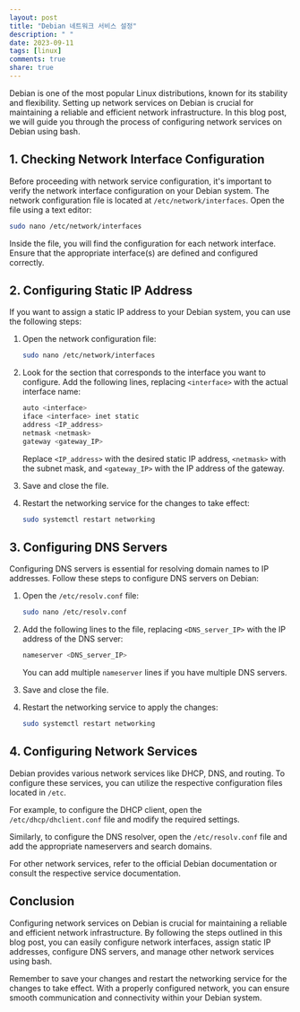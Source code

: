 ```yaml
---
layout: post
title: "Debian 네트워크 서비스 설정"
description: " "
date: 2023-09-11
tags: [linux]
comments: true
share: true
---
```


Debian is one of the most popular Linux distributions, known for its stability and flexibility. Setting up network services on Debian is crucial for maintaining a reliable and efficient network infrastructure. In this blog post, we will guide you through the process of configuring network services on Debian using bash.

## 1. Checking Network Interface Configuration

Before proceeding with network service configuration, it's important to verify the network interface configuration on your Debian system. The network configuration file is located at `/etc/network/interfaces`. Open the file using a text editor:

```bash
sudo nano /etc/network/interfaces
```

Inside the file, you will find the configuration for each network interface. Ensure that the appropriate interface(s) are defined and configured correctly.

## 2. Configuring Static IP Address

If you want to assign a static IP address to your Debian system, you can use the following steps:

1. Open the network configuration file:

   ```bash
   sudo nano /etc/network/interfaces
   ```

2. Look for the section that corresponds to the interface you want to configure. Add the following lines, replacing `<interface>` with the actual interface name:

   ```bash
   auto <interface>
   iface <interface> inet static
   address <IP_address>
   netmask <netmask>
   gateway <gateway_IP>
   ```

   Replace `<IP_address>` with the desired static IP address, `<netmask>` with the subnet mask, and `<gateway_IP>` with the IP address of the gateway.

3. Save and close the file.

4. Restart the networking service for the changes to take effect:

   ```bash
   sudo systemctl restart networking
   ```

## 3. Configuring DNS Servers

Configuring DNS servers is essential for resolving domain names to IP addresses. Follow these steps to configure DNS servers on Debian:

1. Open the `/etc/resolv.conf` file:

   ```bash
   sudo nano /etc/resolv.conf
   ```

2. Add the following lines to the file, replacing `<DNS_server_IP>` with the IP address of the DNS server:

   ```bash
   nameserver <DNS_server_IP>
   ```

   You can add multiple `nameserver` lines if you have multiple DNS servers.

3. Save and close the file.

4. Restart the networking service to apply the changes:

   ```bash
   sudo systemctl restart networking
   ```

## 4. Configuring Network Services

Debian provides various network services like DHCP, DNS, and routing. To configure these services, you can utilize the respective configuration files located in `/etc`.

For example, to configure the DHCP client, open the `/etc/dhcp/dhclient.conf` file and modify the required settings.

Similarly, to configure the DNS resolver, open the `/etc/resolv.conf` file and add the appropriate nameservers and search domains.

For other network services, refer to the official Debian documentation or consult the respective service documentation.

## Conclusion

Configuring network services on Debian is crucial for maintaining a reliable and efficient network infrastructure. By following the steps outlined in this blog post, you can easily configure network interfaces, assign static IP addresses, configure DNS servers, and manage other network services using bash. 

Remember to save your changes and restart the networking service for the changes to take effect. With a properly configured network, you can ensure smooth communication and connectivity within your Debian system.